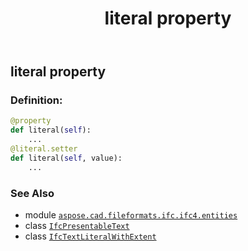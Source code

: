 ﻿---
title: literal property
second_title: Aspose.CAD for Python via .NET API References
description: 
type: docs
weight: 80
url: /python-net/aspose.cad.fileformats.ifc.ifc4.entities/ifctextliteralwithextent/literal/
is_root: false
---

## literal property

### Definition:
```python
@property
def literal(self):
    ...
@literal.setter
def literal(self, value):
    ...
```

### See Also
* module [`aspose.cad.fileformats.ifc.ifc4.entities`](../../)
* class [`IfcPresentableText`](/cad/python-net/aspose.cad.fileformats.ifc.ifc4.types/ifcpresentabletext)
* class [`IfcTextLiteralWithExtent`](/cad/python-net/aspose.cad.fileformats.ifc.ifc4.entities/ifctextliteralwithextent)
